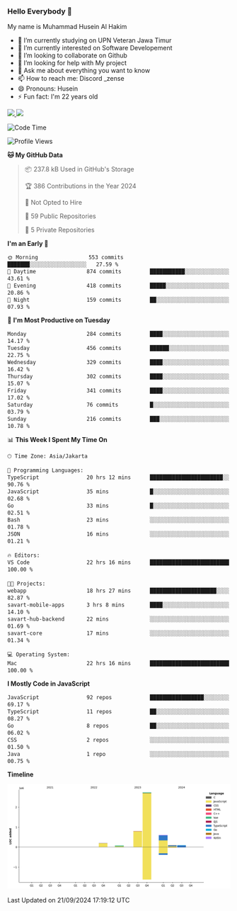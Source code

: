 ### Hello Everybody 👋

My name is Muhammad Husein Al Hakim

- 🔭 I’m currently studying on UPN Veteran Jawa Timur
- 🌱 I’m currently interested on Software Developement
- 👯 I’m looking to collaborate on Github
- 🤔 I’m looking for help with My project
- 💬 Ask me about everything you want to know
- 📫 How to reach me: Discord _zense
- 😄 Pronouns: Husein
- ⚡ Fun fact: I'm 22 years old

<p align="left">
<a href="https://github.com/huseinhq">
  <img height="180em" src="https://github-readme-stats-eight-theta.vercel.app/api?username=huseinhq&show_icons=true&theme=algolia&include_all_commits=true&count_private=true"/>
  <img height="180em" src="https://github-readme-stats-eight-theta.vercel.app/api/top-langs/?username=huseinhq&layout=compact&langs_count=8&theme=algolia"/>
</a>
</p>

<!--START_SECTION:waka-->
![Code Time](http://img.shields.io/badge/Code%20Time-1%2C443%20hrs%2010%20mins-blue)

![Profile Views](http://img.shields.io/badge/Profile%20Views-0-blue)

**🐱 My GitHub Data** 

> 📦 237.8 kB Used in GitHub's Storage 
 > 
> 🏆 386 Contributions in the Year 2024
 > 
> 🚫 Not Opted to Hire
 > 
> 📜 59 Public Repositories 
 > 
> 🔑 5 Private Repositories 
 > 
**I'm an Early 🐤** 

```text
🌞 Morning                553 commits         ███████░░░░░░░░░░░░░░░░░░   27.59 % 
🌆 Daytime                874 commits         ███████████░░░░░░░░░░░░░░   43.61 % 
🌃 Evening                418 commits         █████░░░░░░░░░░░░░░░░░░░░   20.86 % 
🌙 Night                  159 commits         ██░░░░░░░░░░░░░░░░░░░░░░░   07.93 % 
```
📅 **I'm Most Productive on Tuesday** 

```text
Monday                   284 commits         ████░░░░░░░░░░░░░░░░░░░░░   14.17 % 
Tuesday                  456 commits         ██████░░░░░░░░░░░░░░░░░░░   22.75 % 
Wednesday                329 commits         ████░░░░░░░░░░░░░░░░░░░░░   16.42 % 
Thursday                 302 commits         ████░░░░░░░░░░░░░░░░░░░░░   15.07 % 
Friday                   341 commits         ████░░░░░░░░░░░░░░░░░░░░░   17.02 % 
Saturday                 76 commits          █░░░░░░░░░░░░░░░░░░░░░░░░   03.79 % 
Sunday                   216 commits         ███░░░░░░░░░░░░░░░░░░░░░░   10.78 % 
```


📊 **This Week I Spent My Time On** 

```text
🕑︎ Time Zone: Asia/Jakarta

💬 Programming Languages: 
TypeScript               20 hrs 12 mins      ███████████████████████░░   90.76 % 
JavaScript               35 mins             █░░░░░░░░░░░░░░░░░░░░░░░░   02.68 % 
Go                       33 mins             █░░░░░░░░░░░░░░░░░░░░░░░░   02.51 % 
Bash                     23 mins             ░░░░░░░░░░░░░░░░░░░░░░░░░   01.78 % 
JSON                     16 mins             ░░░░░░░░░░░░░░░░░░░░░░░░░   01.21 % 

🔥 Editors: 
VS Code                  22 hrs 16 mins      █████████████████████████   100.00 % 

🐱‍💻 Projects: 
webapp                   18 hrs 27 mins      █████████████████████░░░░   82.87 % 
savart-mobile-apps       3 hrs 8 mins        ████░░░░░░░░░░░░░░░░░░░░░   14.10 % 
savart-hub-backend       22 mins             ░░░░░░░░░░░░░░░░░░░░░░░░░   01.69 % 
savart-core              17 mins             ░░░░░░░░░░░░░░░░░░░░░░░░░   01.34 % 

💻 Operating System: 
Mac                      22 hrs 16 mins      █████████████████████████   100.00 % 
```

**I Mostly Code in JavaScript** 

```text
JavaScript               92 repos            █████████████████░░░░░░░░   69.17 % 
TypeScript               11 repos            ██░░░░░░░░░░░░░░░░░░░░░░░   08.27 % 
Go                       8 repos             ██░░░░░░░░░░░░░░░░░░░░░░░   06.02 % 
CSS                      2 repos             ░░░░░░░░░░░░░░░░░░░░░░░░░   01.50 % 
Java                     1 repo              ░░░░░░░░░░░░░░░░░░░░░░░░░   00.75 % 
```



**Timeline**

![Lines of Code chart](https://raw.githubusercontent.com/HuseinHQ/HuseinHQ/main/assets/bar_graph.png)


 Last Updated on 21/09/2024 17:19:12 UTC
<!--END_SECTION:waka-->
